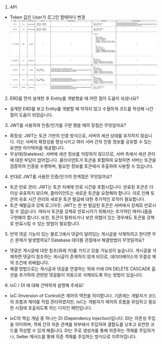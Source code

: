 1. API
- Token 값은 User가 로그인 할때마다 변경
![img.png](img.png)
2. ERD를 먼저 설계한 후 Entity를 개발했을 때 어떤 점이 도움이 되셨나요?
- 설계한 ERD를 보고 Entity를 개발할 때 막히지 않고 수월하게 코드를 작성해 나간점이 도움이 되었습니다.
3. JWT를 사용하여 인증/인가를 구현 했을 때의 장점은 무엇일까요?
- 확장성: JWT는 토큰 기반의 인증 방식으로, 서버의 세션 상태를 유지하지 않습니다. 이는 서버의 확장성을 향상시키고 여러 서버 간의 인증 정보를 공유할 수 있는 유연한 아키텍처를 제공합니다.
- 무상태(Stateless): 서버에 세션 정보를 저장하지 않으므로, 서버 측에서 세션 관리에 대한 부담이 없어집니다. 클라이언트가 토큰을 포함하여 요청하면 서버는 토큰을 검증하여 인증을 수행하며, 필요한 정보를 토큰에서 추출하여 사용할 수 있습니다.
4. 반대로 JWT를 사용한 인증/인가의 한계점은 무엇일까요?

- 토큰 만료 관리: JWT는 토큰 자체에 만료 시간을 포함시킵니다. 만료된 토큰은 더 이상 유효하지 않으며, 클라이언트는 새로운 토큰을 요청해야 합니다. 이로 인해 토큰의 유효 시간 관리와 새로운 토큰 발급에 대한 추가적인 로직이 필요합니다.
- 토큰 재발급과 강제 로그아웃: JWT는 한 번 발급된 토큰은 서버에서 강제로 만료시킬 수 없습니다. 따라서 토큰을 강제로 만료시키기 위해서는 추가적인 매커니즘을 구현해야 합니다. 또한, 토큰이 탈취되거나 보안 위협이 있는 경우에도 토큰을 강제로 만료시킬 수 있는 방법이 필요합니다.
5. 만약 댓글 기능이 있는 블로그에서 댓글이 달려있는 게시글을 삭제하려고 한다면 무슨 문제가 발생할까요? Database 테이블 관점에서 해결방법이 무엇일까요?
- 댓글은 게시글에 대한 참조(외래 키)를 가지고 있을 가능성이 높습니다. 게시글을 삭제하면 댓글이 참조하는 게시글이 존재하지 않게 되므로, 데이터베이스의 무결성 제약 조건에 위배됩니다.
- 해결 방법으로는 게시글과 댓글을 연결하는 외래 키에 ON DELETE CASCADE 옵션을 추가하여 관련된 댓글들이 자동으로 삭제되도록 하는 방법이 있습니다.
6. IoC / DI 에 대해 간략하게 설명해 주세요!
- IoC (Inversion of Control)은 제어의 역전을 의미합니다. 기존에는 개발자가 코드의 흐름과 제어를 직접 관리하였지만, IoC는 개발자가 제어의 흐름을 위임하고 필요한 시점에 호출되도록 하는 디자인 패턴입니다.

- IoC의 핵심 개념 중 하나는 DI (Dependency Injection)입니다. DI는 의존성 주입을 의미하며, 객체 간의 의존 관계를 외부에서 주입하여 결합도를 낮추고 유연한 코드를 작성할 수 있게 해줍니다. DI는 주로 생성자를 통해 의존하는 객체를 주입하거나, Setter 메서드를 통해 의존 객체를 주입하는 방식으로 이루어집니다.